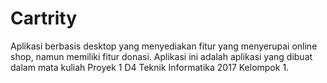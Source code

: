 # Cartrity
Aplikasi berbasis desktop yang menyediakan fitur yang menyerupai online shop, namun memiliki fitur donasi. Aplikasi ini adalah aplikasi yang dibuat dalam mata kuliah Proyek 1 D4 Teknik Informatika 2017 Kelompok 1.

